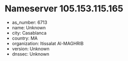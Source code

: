# Nameserver 105.153.115.165

* as_number: 6713
* name: Unknown
* city: Casablanca
* country: MA
* organization: Itissalat Al-MAGHRIB
* version: Unknown
* dnssec: Unknown
